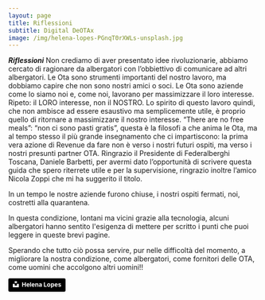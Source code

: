 ```yaml
---
layout: page
title: Riflessioni
subtitle: Digital DeOTAx
image: /img/helena-lopes-PGnqT0rXWLs-unsplash.jpg
---
```


***Riflessioni*** Non crediamo di aver presentato idee rivoluzionarie, abbiamo cercato di ragionare da albergatori con
l’obbiettivo di comunicare ad altri albergatori. Le Ota sono strumenti importanti del nostro lavoro, ma
dobbiamo capire che non sono nostri amici o soci. Le Ota sono aziende come lo siamo noi e, come noi,
lavorano per massimizzare il loro interesse. Ripeto: il LORO interesse, non il NOSTRO. Lo spirito di questo
lavoro quindi, che non ambisce ad essere esaustivo ma semplicemente utile, è proprio quello di ritornare
a massimizzare il nostro interesse. “There are no free meals”: “non ci sono pasti gratis”, questa è la
filosofi a che anima le Ota, ma al tempo stesso il più grande insegnamento che ci impartiscono: la prima
vera azione di Revenue da fare non è verso i nostri futuri ospiti, ma verso i nostri presunti partner OTA.
Ringrazio il Presidente di Federalberghi Toscana, Daniele Barbetti, per avermi dato l’opportunità di
scrivere questa guida che spero riterrete utile e per la supervisione, ringrazio inoltre l’amico Nicola Zoppi
che mi ha suggerito il titolo.



In un tempo le nostre aziende furono chiuse, i nostri ospiti fermati, noi, costretti alla quarantena.

In questa condizione, lontani ma vicini grazie alla tecnologia, alcuni albergatori hanno sentito l'esigenza di mettere per scritto i punti che puoi leggere in queste brevi pagine.

Sperando che tutto ciò possa servire, pur nelle difficoltà del momento, a migliorare la nostra condizione, come albergatori, come fornitori delle OTA, come uomini che accolgono altri uomini!!


<a style="background-color:black;color:white;text-decoration:none;padding:4px 6px;font-family:-apple-system, BlinkMacSystemFont, &quot;San Francisco&quot;, &quot;Helvetica Neue&quot;, Helvetica, Ubuntu, Roboto, Noto, &quot;Segoe UI&quot;, Arial, sans-serif;font-size:12px;font-weight:bold;line-height:1.2;display:inline-block;border-radius:3px" href="https://unsplash.com/@wildlittlethingsphoto?utm_medium=referral&amp;utm_campaign=photographer-credit&amp;utm_content=creditBadge" target="_blank" rel="noopener noreferrer" title="Download free do whatever you want high-resolution photos from Helena Lopes"><span style="display:inline-block;padding:2px 3px"><svg xmlns="http://www.w3.org/2000/svg" style="height:12px;width:auto;position:relative;vertical-align:middle;top:-2px;fill:white" viewBox="0 0 32 32"><title>unsplash-logo</title><path d="M10 9V0h12v9H10zm12 5h10v18H0V14h10v9h12v-9z"></path></svg></span><span style="display:inline-block;padding:2px 3px">Helena Lopes</span></a>
